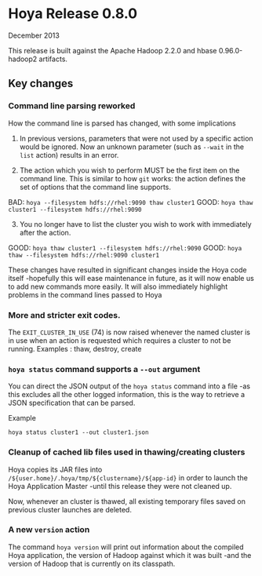 <!---
  Licensed under the Apache License, Version 2.0 (the "License");
  you may not use this file except in compliance with the License.
  You may obtain a copy of the License at
  
   http://www.apache.org/licenses/LICENSE-2.0
  
  Unless required by applicable law or agreed to in writing, software
  distributed under the License is distributed on an "AS IS" BASIS,
  WITHOUT WARRANTIES OR CONDITIONS OF ANY KIND, either express or implied.
  See the License for the specific language governing permissions and
  limitations under the License. See accompanying LICENSE file.
-->
  
# Hoya Release 0.8.0

December 2013

This release is built against the Apache Hadoop 2.2.0 and hbase 0.96.0-hadoop2
artifacts. 


## Key changes


### Command line parsing reworked

How the command line is parsed has changed, with some implications

1. In previous versions, parameters that were not used by a specific action would
be ignored. Now an unknown parameter (such as `--wait` in the `list` action) results
in an error.

2. The action which you wish to perform MUST be the first item on the command line.
This is similar to how `git` works: the action defines the set of options that
the command line supports. 

  BAD:  `hoya --filesystem hdfs://rhel:9090 thaw cluster1`
  GOOD: `hoya thaw cluster1 --filesystem hdfs://rhel:9090`
        
3. You no longer have to list the cluster you wish to work with immediately
after the action.

  GOOD: `hoya thaw cluster1 --filesystem hdfs://rhel:9090`
  GOOD: `hoya thaw --filesystem hdfs://rhel:9090 cluster1`

These changes have resulted in significant changes inside the Hoya code itself
-hopefully this will ease maintenance in future, as it will now enable us
to add new commands more easily. It will also immediately highlight problems
in the command lines passed to Hoya

### More and stricter exit codes.

The `EXIT_CLUSTER_IN_USE` (74) is now raised whenever the named cluster
is in use when an action is requested which requires a cluster to not be running.
Examples : thaw, destroy, create

### `hoya status` command supports a `--out` argument

You can direct the JSON output of the `hoya status` command into a file -as
this excludes all the other logged information, this is the way to retrieve
a JSON specification that can be parsed.

Example

    hoya status cluster1 --out cluster1.json
    
### Cleanup of cached lib files used in thawing/creating clusters

Hoya copies its JAR files into `/${user.home}/.hoya/tmp/${clustername}/${app-id}`
in order to launch the Hoya Application Master -until this release they were
not cleaned up.

Now, whenever an cluster is thawed, all existing temporary files saved on
previous cluster launches are deleted.

### A new `version` action

The command `hoya version` will print out information about the compiled
Hoya application, the version of Hadoop against which it was built -and
the version of Hadoop that is currently on its classpath.